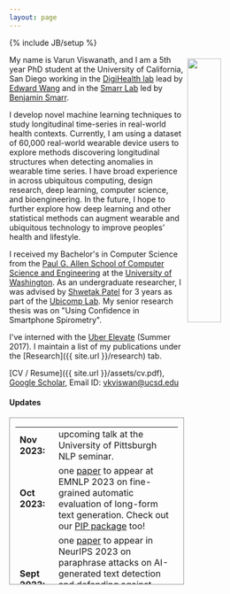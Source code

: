 ```yaml
---
layout: page
---
```

{% include JB/setup %}

<img style="float: right; width: 35%; padding: 6px;" src=" {{ site.url }}/assets/pp_varunkumarviswanath.jpg">

My name is Varun Viswanath, and I am a 5th year PhD student at the University of California, San Diego working in the [DigiHealth lab](https://digihealth.ucsd.edu/) lead by [Edward Wang](https://www.ejaywang.com/) and in the [Smarr Lab](https://smarr.eng.ucsd.edu/) led by [Benjamin Smarr](https://smarr.eng.ucsd.edu/lab-members). 

I develop novel machine learning techniques to study longitudinal time-series in real-world health contexts. Currently, I am using a dataset of 60,000 real-world wearable device users to explore methods discovering longitudinal structures when detecting anomalies in wearable time series. I have broad experience in across ubiquitous computing, design research, deep learning, computer science, and bioengineering. In the future, I hope to further explore how deep learning and other statistical methods can augment wearable and ubiquitous technology to improve peoples’ health and lifestyle.

I received my Bachelor's in Computer Science from the [Paul G. Allen School of Computer Science and Engineering](https://www.cs.washington.edu/) at the [University of Washington](https://www.washington.edu/). As an undergraduate researcher, I was advised by [Shwetak Patel](https://homes.cs.washington.edu/~shwetak/) for 3 years as part of the [Ubicomp Lab](https://ubicomplab.cs.washington.edu/). My senior research thesis was on "Using Confidence in Smartphone Spirometry".

I've interned with the [Uber Elevate](https://www.uber.com/us/en/elevate/) (Summer 2017). I maintain a list of my publications under the [Research]({{ site.url }}/research) tab. 

[CV / Resume]({{ site.url }}/assets/cv.pdf), [Google Scholar](https://scholar.google.com/citations?user=IOIy_EsAAAAJ&hl=en&oi=ao), 
Email ID: [vkviswan@ucsd.edu](mailto:vkviswan@ucsd.edu)  

#### Updates

<div style="height:300px;overflow:auto; border:1px solid #999; padding-left: 0.7em; padding-right: 0.7em">
<table>
<col width="100px">
<col width="650px">
  <tr>
    <td><b>Nov 2023:</b></td>
    <td>upcoming talk at the University of Pittsburgh NLP seminar.</td>
  </tr>

  <tr>
    <td><b>Oct 2023:</b></td>
    <td>one <a href="https://arxiv.org/abs/2305.14251">paper</a> to appear at EMNLP 2023 on fine-grained automatic evaluation of long-form text generation. Check out our <a href="https://pypi.org/project/factscore">PIP package</a> too!</td>
  </tr>

  <tr>
    <td><b>Sept 2023:</b></td>
    <td>one <a href="https://arxiv.org/abs/2303.13408">paper</a> to appear in NeurIPS 2023 on paraphrase attacks on AI-generated text detection and defending against these attacks using retrieval. Our model, data and code is available <a href="https://github.com/martiansideofthemoon/ai-detection-paraphrases">here</a>.</td>
  </tr>

  
